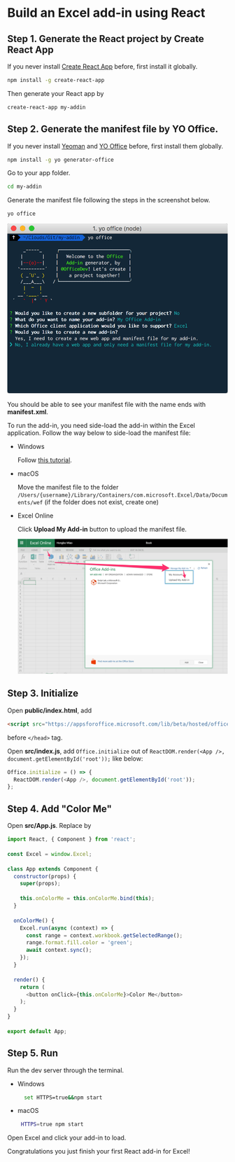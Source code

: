 # Build an Excel add-in using React

## Step 1. Generate the React project by **Create React App**

If you never install [Create React App](https://github.com/facebookincubator/create-react-app) before, first install it globally.

```bash
npm install -g create-react-app
```

Then generate your React app by

```bash
create-react-app my-addin
```

## Step 2. Generate the manifest file by **YO Office**.

If you never install [Yeoman](https://github.com/yeoman/yo) and [YO Office](https://github.com/OfficeDev/generator-office) before, first install them globally.

```bash
npm install -g yo generator-office
```

Go to your app folder.

```bash
cd my-addin
```

Generate the manifest file following the steps in the screenshot below.

```bash
yo office
```

![Yeoman generator](images/yo-office.png)

You should be able to see your manifest file with the name ends with **manifest.xml**.

To run the add-in, you need side-load the add-in within the Excel application. Follow the way below to side-load the manifest file:

* Windows

  Follow [this tutorial](https://dev.office.com/docs/add-ins/testing/create-a-network-shared-folder-catalog-for-task-pane-and-content-add-ins).

* macOS

  Move the manifest file to the folder `/Users/{username}/Library/Containers/com.microsoft.Excel/Data/Documents/wef` \(if the folder does not exist, create one\)

* Excel Online

  Click **Upload My Add-in** button to upload the manifest file.

  ![Excel Online upload](images/excel-online-upload.png)

## Step 3. Initialize

Open **public/index.html**, add

```html
<script src="https://appsforoffice.microsoft.com/lib/beta/hosted/office.debug.js"></script>
```

before `</head>` tag.

Open **src/index.js**, add `Office.initialize` out of `ReactDOM.render(<App />, document.getElementById('root'));` like below:

```typescript
Office.initialize = () => {
  ReactDOM.render(<App />, document.getElementById('root'));
};
```

## Step 4. Add "Color Me"

Open **src/App.js**. Replace by

```javascript
import React, { Component } from 'react';

const Excel = window.Excel;

class App extends Component {
  constructor(props) {
    super(props);

    this.onColorMe = this.onColorMe.bind(this);
  }

  onColorMe() {
    Excel.run(async (context) => {
      const range = context.workbook.getSelectedRange();
      range.format.fill.color = 'green';
      await context.sync();
    });
  }

  render() {
    return (
      <button onClick={this.onColorMe}>Color Me</button>
    );
  }
}

export default App;
```

## Step 5. Run

Run the dev server through the terminal.

* Windows

  ```bash
    set HTTPS=true&&npm start
  ```

* macOS

  ```bash
   HTTPS=true npm start
  ```

Open Excel and click your add-in to load.

Congratulations you just finish your first React add-in for Excel!

